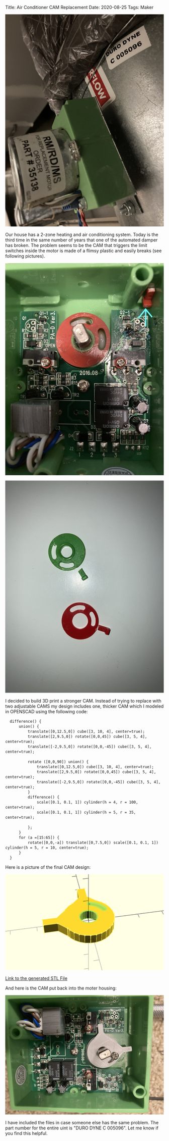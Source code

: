 Title: Air Conditioner CAM Replacement
Date: 2020-08-25
Tags: Maker

![Picture with Part number](../images/ACCAM-PartNum.jpg)

Our house has a 2-zone heating and air conditioning system.  Today is the third time in the same number of years that one of the automated damper has broken.  The problem seems to be the CAM that triggers the limit switches inside the motor is made of a flimsy plastic and easily breaks (see following pictures).

![Original CAMs with a broken piece in the corner](../images/ACCAM-Open.jpg)

![Picture of the broken CAMs](../images/ACCAM-Broken.jpg)

I decided to build 3D print a stronger CAM.  Instead of trying to replace with two adjustable CAMS my design includes one, thicker CAM which I modeled in OPENSCAD using the following code:


```
  difference() {
      union() {
          translate([0,12.5,0]) cube([3, 10, 4], center=true);
          translate([2,9.5,0]) rotate([0,0,45]) cube([3, 5, 4], center=true);
          translate([-2,9.5,0]) rotate([0,0,-45]) cube([3, 5, 4], center=true);

          rotate ([0,0,90]) union() {
              translate([0,12.5,0]) cube([3, 10, 4], center=true);
              translate([2,9.5,0]) rotate([0,0,45]) cube([3, 5, 4], center=true);
              translate([-2,9.5,0]) rotate([0,0,-45]) cube([3, 5, 4], center=true);
          }
          difference() {
              scale([0.1, 0.1, 1]) cylinder(h = 4, r = 100, center=true);
              scale([0.1, 0.1, 1]) cylinder(h = 5, r = 35, center=true);

          };
      }
      for (a =[15:65]) {
          rotate([0,0,-a]) translate([0,7.5,0]) scale([0.1, 0.1, 1]) cylinder(h = 5, r = 10, center=true);
      }
  }
```

Here is a picture of the final CAM design:

![Rendered New Part](../images/ACCAM-Render.png)

[Link to the generated STL File](../images/AC-Cam.stl)

And here is the CAM put back into the moter housing:

![New CAM in place](../images/ACCAM-New.jpg)

I have included the files in case someone else has the same problem.  The part number for the entire uint is "DURO DYNE C 005096".  Let me know if you find this helpful.
